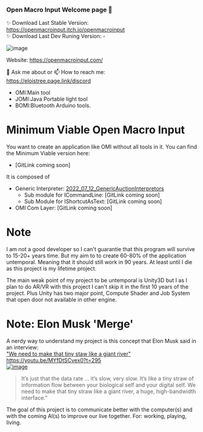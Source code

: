 ### Open Macro Input Welcome page 👋

✨ Download Last Stable Version: https://openmacroinput.itch.io/openmacroinput  
✨ Download Last Dev Runing Version: - 

![image](https://user-images.githubusercontent.com/99685407/179576175-935d0da7-5b27-453c-a6e3-134108d2ede7.png)


Website: https://openmacroinput.com/

💬 Ask me about or  📫 How to reach me:   
https://eloistree.page.link/discord  


- OMI:Main tool
- JOMI:Java Portable light tool
- BOMI:Bluetooth Arduino tools.




# Minimum Viable Open Macro Input

You want to create an application like OMI without all tools in it.
You can find the Minimum Viable version here:  
- [GitLink coming soon]

It is composed of  
- Generic Interpreter: [2022_07_12_GenericAuctionInterpretors](https://github.com/OpenMacroInput/2022_07_12_GenericAuctionInterpretors)
   - Sub module for ICommandLine:  [GitLink coming soon]
   - Sub Module for IShortcutAsText:  [GitLink coming soon]
- OMI Com Layer: [GitLink coming soon]


# Note 
I am not a good developer so I can't guarantie that this program will survive to 15-20+ years time.
But my aim to to create 60-80% of the application untemporal. Meaning that it should still work in 90 years.
At least until I die as this project is my lifetime project.

The main weak point of my project to be untemporal is Unity3D but I as I plan to do AR/VR with this project I can't skip it in the first 10 years of the project.
Plus Unity has two major point, Compute Shader and Job System that open door not available in other engine.



# Note: Elon Musk 'Merge'
A nerdy way to understand my project is this concept that Elon Musk said in an interview:  
["We need to make that tiny staw like a giant river"](https://youtu.be/MYfDtSCvex0?t=295)    
https://youtu.be/MYfDtSCvex0?t=295    
[![image](https://user-images.githubusercontent.com/99685407/187027454-91ed8035-c424-488f-87c9-5d425182ae70.png)](https://youtu.be/MYfDtSCvex0?t=295)  

>It’s just that the data rate ... it’s slow, very slow. It’s like a tiny straw of information flow between your biological self and your digital self. We need to make that tiny straw like a giant river, a huge, high-bandwidth interface.”  
  
The goal of this project is to communicate better with the computer(s) and with the coming AI(s) to improve our live together. For: working, playing, living.  
